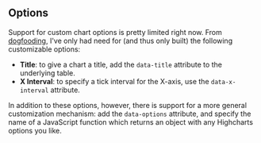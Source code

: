 Options
-------

Support for custom chart options is pretty limited right now. From [dogfooding](http://en.wikipedia.org/wiki/Dogfooding), I've only had need for (and thus only built) the following customizable options:

- **Title**: to give a chart a title, add the `data-title` attribute to the underlying table.
- **X Interval**: to specify a tick interval for the X-axis, use the `data-x-interval` attribute.

In addition to these options, however, there is support for a more general customization mechanism: add the `data-options` attribute, and specify the name of a JavaScript function which returns an object with any Highcharts options you like.
